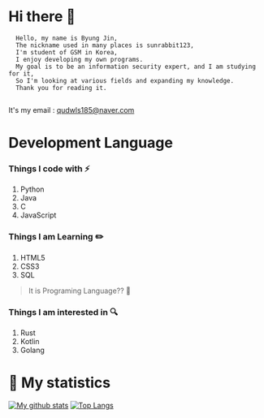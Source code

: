# Hi there 👋
```
  Hello, my name is Byung Jin,
  The nickname used in many places is sunrabbit123,
  I'm student of GSM in Korea,
  I enjoy developing my own programs.
  My goal is to be an information security expert, and I am studying for it,
  So I'm looking at various fields and expanding my knowledge.
  Thank you for reading it.
  
```
It's my email : qudwls185@naver.com

# Development Language
### Things I code with :zap:

1. Python
2. Java
3. C
4. JavaScript

### Things I am Learning :pencil2:

1. HTML5 
2. CSS3
3. SQL

> It is Programing Language?? :thinking:

### Things I am interested in :mag:

1. Rust
2. Kotlin
3. Golang

# 🎁 My statistics
[![My github stats](https://github-readme-stats.vercel.app/api?username=sunrabbit123&show_icons=true&hide_border=true&count_private=true)](https://github.com/sunrabbit123)
[![Top Langs](https://github-readme-stats.vercel.app/api/top-langs/?username=sunrabbit123&hide_langs_below=0.5)](https://github.com/sunrabbit123)
